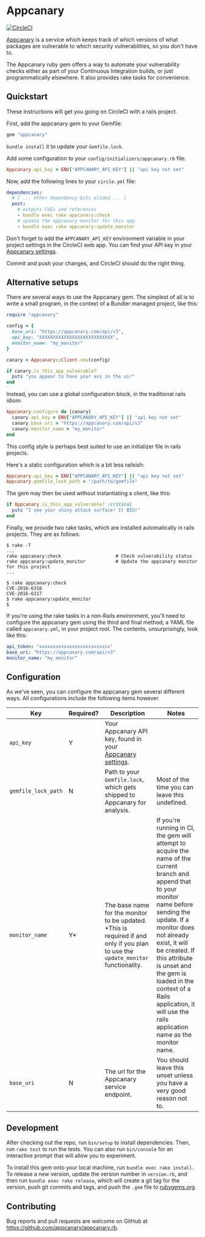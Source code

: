 # Appcanary

[![CircleCI](https://circleci.com/gh/appcanary/appcanary.rb.svg?style=svg)](https://circleci.com/gh/appcanary/appcanary.rb)

[Appcanary](https://appcanary.co) is a service which keeps track of which
versions of what packages are vulnerable to which security vulnerabilities, so
you don't have to.

The Appcanary ruby gem offers a way to automate your vulnerability checks either
as part of your Continuous Integration builds, or just programmatically
elsewhere. It also provides rake tasks for convenience.

## Quickstart

These instructions will get you going on CircleCI with a rails project.

First, add the appcanary gem to your Gemfile:

```ruby
gem "appcanary"
```

`bundle install` it to update your `Gemfile.lock`.

Add some configuration to your `config/initializers/appcanary.rb` file:

```ruby
Appcanary.api_key = ENV["APPCANARY_API_KEY"] || "api key not set"
```

Now, add the following lines to your `circle.yml` file:

```yaml
dependencies:
  # [ ... other dependency bits elided ... ]
  post:
    # outputs CVEs and references
    - bundle exec rake appcanary:check
    # update the appcanary monitor for this app
    - bundle exec rake appcanary:update_monitor
```

Don't forget to add the `APPCANARY_API_KEY` environment variable in your
project settings in the CircleCI web app. You can find your API key in
your [Appcanary settings](https://appcanary.com/settings).

Commit and push your changes, and CircleCI should do the right thing.

## Alternative setups

There are several ways to use the Appcanary gem. The simplest of all is to write
a small program, in the context of a Bundler managed project, like this:

```ruby
require "appcanary"

config = {
  base_uri: "https://appcanary.com/api/v3",
  api_key: "XXXXXXXXXXXXXXXXXXXXXXXXXXX",
  monitor_name: "my_monitor"
}

canary = Appcanary::Client.new(config)

if canary.is_this_app_vulnerable?
  puts "you appear to have your ass in the air"
end
```

Instead, you can use a global configuration block, in the traditional rails
idiom:

```ruby
Appcanary.configure do |canary|
  canary.api_key = ENV["APPCANARY_API_KEY"] || "api key not set"
  canary.base_uri = "https://appcanary.com/api/v3"
  canary.monitor_name = "my_monitor"
end
```

This config style is perhaps best suited to use an initializer file in rails
projects.

Here's a static configuration which is a bit less railsish:

```ruby
Appcanary.api_key = ENV["APPCANARY_API_KEY"] || "api key not set"
Appcanary.gemfile_lock_path = "/path/to/gemfile"
```

The gem may then be used without instantiating a client, like this:

```ruby
if Appcanary.is_this_app_vulnerable? :critical
  puts "I see your shiny attack surface! It BIG!"
end
```

Finally, we provide two rake tasks, which are installed automatically in rails
projects. They are as follows:

```
$ rake -T
...
rake appcanary:check                    # Check vulnerability status
rake appcanary:update_monitor           # Update the appcanary monitor for this project
...

$ rake appcanary:check
CVE-2016-6316
CVE-2016-6317
$ rake appcanary:update_monitor
$
```

If you're using the rake tasks in a non-Rails environment, you'll need to
configure the appcanary gem using the third and final method; a YAML file called
`appcanary.yml`, in your project root. The contents, unsurprisingly, look like
this:

```yaml
api_token: "xxxxxxxxxxxxxxxxxxxxxxxxxx"
base_uri: "https://appcanary.com/api/v3"
monitor_name: "my_monitor"
```

## Configuration

As we've seen, you can configure the appcanary gem several different ways. All
configurations include the following items however.

| Key                 | Required? | Description | Notes |
| ------------------- | --------- | ----------- | ----- |
| `api_key`           | Y         | Your Appcanary API key, found in your [Appcanary settings](https://appcanary.com/settings). | |
| `gemfile_lock_path` | N         | Path to your `Gemfile.lock`, which gets shipped to Appcanary for analysis. | Most of the time you can leave this undefined. |
| `monitor_name`      | Y*        | The base name for the monitor to be updated. *This is required if and only if you plan to use the `update_monitor` functionality. | If you're running in CI, the gem will attempt to acquire the name of the current branch and append that to your monitor name before sending the update. If a monitor does not already exist, it will be created. If this attribute is unset and the gem is loaded in the context of a Rails application, it will use the rails application name as the monitor name. |
| `base_uri`          | N         | The url for the Appcanary service endpoint. | You should leave this unset unless you have a very good reason not to. |


## Development

After checking out the repo, run `bin/setup` to install dependencies. Then, run
`rake test` to run the tests. You can also run `bin/console` for an interactive
prompt that will allow you to experiment.

To install this gem onto your local machine, run `bundle exec rake install`. To
release a new version, update the version number in `version.rb`, and then run
`bundle exec rake release`, which will create a git tag for the version, push
git commits and tags, and push the `.gem` file
to [rubygems.org](https://rubygems.org).

## Contributing

Bug reports and pull requests are welcome on GitHub at https://github.com/appcanary/appcanary.rb.

